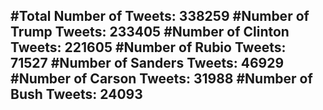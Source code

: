 #Total Number of Tweets: 338259 
#Number of Trump Tweets: 233405
#Number of Clinton Tweets: 221605
#Number of Rubio Tweets: 71527
#Number of Sanders Tweets: 46929
#Number of Carson Tweets: 31988
#Number of Bush Tweets: 24093
---
